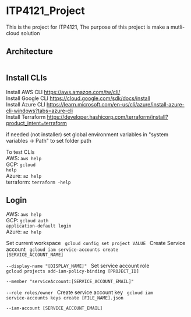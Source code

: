 # ITP4121_Project

This is the project for ITP4121, The purpose of this project is make a mutli-cloud solution

## Architecture

<img></img>

## Install CLIs
Install AWS CLI
https://aws.amazon.com/tw/cli/ <br>
Install Google CLI
https://cloud.google.com/sdk/docs/install <br>
Install Azure CLI
https://learn.microsoft.com/en-us/cli/azure/install-azure-cli-windows?tabs=azure-cli <br>
Install Terraform
https://developer.hashicorp.com/terraform/install?product_intent=terraform <br>

if needed (not installer) set global environment variables in
"system variables -> Path" to set folder path

To test CLIs <br>
AWS: <code>aws help</code> <br>
GCP: <code>gcloud help</code> <br>
Azure: <code>az help</code> <br>
terraform: <code>terraform -help</code> <br>

## Login <br>
AWS: <code>aws help</code> <br>
GCP: <code>gcloud auth application-default login </code> <br>
Azure: <code>az help</code> <br>

Set current workspace
<code> gcloud config set project VALUE </code>
Create Service account
<code>
gcloud iam service-accounts create [SERVICE_ACCOUNT_NAME] \
  --display-name "[DISPLAY_NAME]"
</code>
Set service account role
<code>
gcloud projects add-iam-policy-binding [PROJECT_ID] \
    --member "serviceAccount:[SERVICE_ACCOUNT_EMAIL]" \
    --role roles/owner
</code>
Create service account key
<code>
gcloud iam service-accounts keys create [FILE_NAME].json \
  --iam-account [SERVICE_ACCOUNT_EMAIL]
</code>

